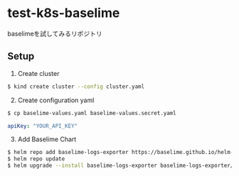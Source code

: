 # test-k8s-baselime
baselimeを試してみるリポジトリ


## Setup

1. Create cluster

```bash
$ kind create cluster --config cluster.yaml
```

2. Create configuration yaml
```bash
$ cp baselime-values.yaml baselime-values.secret.yaml 
```

```yaml
apiKey: "YOUR_API_KEY"
```

3. Add Baselime Chart

```bash
$ helm repo add baselime-logs-exporter https://baselime.github.io/helm-charts
$ helm repo update
$ helm upgrade --install baselime-logs-exporter baselime-logs-exporter/baselime-logs-exporter --values baselime-values.secret.yaml -n baselime --create-namespace 
```


